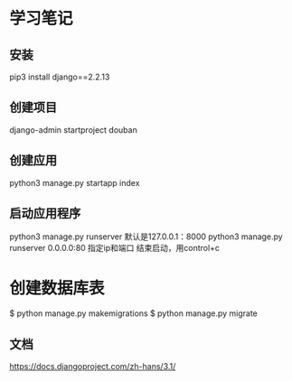 # 学习笔记
## 安装
pip3 install django==2.2.13

## 创建项目
django-admin startproject douban
## 创建应用
python3 manage.py startapp index
## 启动应用程序
python3 manage.py runserver
默认是127.0.0.1：8000
python3 manage.py runserver 0.0.0.0:80  指定ip和端口
结束启动，用control+c
# 创建数据库表
$ python manage.py makemigrations 
$ python manage.py migrate

## 文档
https://docs.djangoproject.com/zh-hans/3.1/